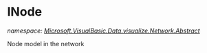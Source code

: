 ﻿# INode
_namespace: <a href="#" onClick="load('/docs/Microsoft.VisualBasic.Data.visualize.Network.Abstract/index.md')">Microsoft.VisualBasic.Data.visualize.Network.Abstract</a>_

Node model in the network





